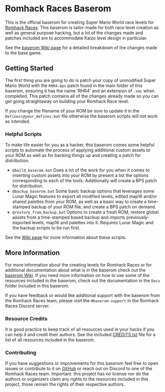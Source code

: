 # Romhack Races Baserom

This is the official baserom for creating Super Mario World race levels for [Romhack Races](https://romhackraces.com/). This baserom is tailor-made for both race level creation as well as general purpose hacking, but a lot of the changes made and patches included are to accommodate Kaizo level design in particular.

See the [baserom Wiki page](https://github.com/romhackraces/baserom/wiki/Changes-or-Additions-to-Vanilla-Super-Mario-World) for a detailed breakdown of the changes made to the base game. 

## Getting Started

The first thing you are going to do is patch your copy of unmodified Super Mario World with the `RHR4.bps` patch found in the main folder of this baserom, ensuring it has the name 'RHR4' and an extension of `.smc` when completed. This patch contains all of the changes already made so you can get going straightaway on building your Romhack Race level.

If you change the filename of your ROM be sure to update it in the `Defines\@your_defines.bat` file otherwise the baserom scripts will not work as intended.

### Helpful Scripts

To make life easier for you as a hacker, this baserom comes some helpful scripts to automate the process of applying additional custom assets to your ROM as well as for backing things up and creating a patch for distribution.

- `@build_baserom.bat` Does a lot of the work for you when it comes to inserting custom assets into your ROM by present a list the options corresponding to each of the tools. Additionally will create a BPS patch for distribution.
- `@backup_baserom.bat` Some basic backup options that leverages some Lunar Magic features to export all modified levels, edited map16 and/or shared palettes from your ROM, as well as a basic way to create a time-stamped backup of your ROM file, and create a BPS patch on demand.
- `@restore_from_backup.bat` Options to create a fresh ROM, restore global assets from a time-stamped based backup and imports previously-exported levels, map16 and palettes into it. Requires Lunar Magic and the backup scripts to be run first.

See the [Wiki page](https://github.com/romhackraces/baserom/wiki/Using-the-Build-Scripts) for more information about these scripts.

## More Information

For more information about the creating levels for Romhack Races or for additional documentation about what is in the baserom check out the [baserom Wiki](https://github.com/romhackraces/baserom/wiki). If you need more information on how to use some of the resources included in the baserom, check out the documentation in the `Docs` folder included in this baserom.

If you have feedback or would like additional support with the baserom from the Romhack Races team, please visit the `#baserom-support` in the Romhack Races Discord server.

### Resource Credits

It is good practice to keep track of all resources used in your hacks if you can help it and credit their authors. See the included [CREDITS.txt](CREDITS.txt) file for a list of all resources included in the baserom.

### Contributing

If you have suggestions or improvements for this baserom feel free to open issues or contribute to it on [GitHub](https://github.com/romhackraces/baserom) or reach out on Discord to one of the Romhack Races team. Important: this project has no license nor do the authors or organizers claim any rights to the resources included in this project, those remain the rights of their respective authors.